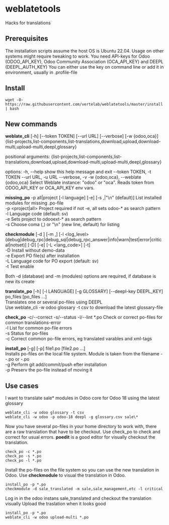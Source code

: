 # weblatetools
Hacks for translations


## Prerequisites

The installation scripts assume the host OS is Ubuntu 22.04. Usage on other
systems might require tweaking to work.
You need API-keys for Odoo (ODOO_API_KEY), Odoo Community Association (OCA_API_KEY) and DEEPL (DEEPL_AUTH_KEY)
You can either use the key on command line or add it in environment, usually in .profile-file

## Install

```
wget -O- https://raw.githubusercontent.com/vertelab/weblatetools/master/install | bash
```
## New commands

__weblate_cli__ [-h] [--token TOKEN] [--url URL] [--verbose] [-w {odoo,oca}] {list-projects,list-components,list-translations,download,upload,download-multi,upload-multi,deepl,glossary}

positional arguments:
  {list-projects,list-components,list-translations,download,upload,download-multi,upload-multi,deepl,glossary}

options:
  -h, --help            show this help message and exit
  --token TOKEN, -t TOKEN
  --url URL, -u URL
  --verbose, -v
  -w {odoo,oca}, --weblate {odoo,oca}
                        Select Weblate instance: "odoo" or "oca". Reads token from ODOO_API_KEY or OCA_API_KEY env vars.

__missing_po__ -p all|project [-l language] [-e] [-s ,|"\n" (default)]   List installed modules for missing .po-file   
  -p <project|all>   Project required if not -e, all sets odoo-* as search pattern  
  -l <language>      Language code (default: sv)  
  -e                 Sets project to odooext-* as search pattern  
  -s <separator>     Choose coma (,) or "\n" (new line, default) for listing  

__checkmodule__ [-d <database>] [-m <module>,<module>] [-l <log_level>(debug|debug_rpc|debug_sql|debug_rpc_answer|info|warn|test|error|critical|notset)] [-D] [-e] [-L <lang_code>] [-t]  
   -D   Install without demo-data  
   -e   Export PO file(s) after installation  
   -L   Language code for PO export (default: sv)  
   -t   Test enable  

   Both -d (database) and -m (modules) options are required, if database is new its create

__translate_po__ [-h] [-l LANGUAGE] [-g GLOSSARY] [--deepl-key DEEPL_KEY] po_files [po_files ...]  
Translates one or several po-files using DEEPL  
Use weblate_cli -w odoo glossary -t csv to download the latest glossary-file  

__check_po__ -c/--correct -s/--status -l/--lint  *.po Check or correct po-files for common translations-error  
  -l    List for common po-file errors  
  -s    Status for po-files  
  -c    Correct common po-file errors, eg translated varables and xml-tags  

__install_po__ [-g] [-p] file1.po [file2.po ...]  
Installs po-files on the local file system. Module is taken from the filename <project>-<module>-<lang>.po or <module>-<lang>.po  
  -g    Perform git add/commit/push efter installation  
  -p    Preserv the po-file instead of moving it

## Use cases

I want to translate sale* modules in Odoo core for Odoo 18 using the latest glossary
```
weblate_cli -w odoo glossary -t csv
weblate_cli -w odoo -p odoo-18 deepl -g glossary.csv sale\*

```
Now you have several po-files in your home directory to work with, there are a raw translation that have to be checkout.
Use check_po to check and correct for usual errors. __poedit__ is a good editor for visually checkout the translation.
```
check_po -c *.po
check_po -s *.po
check_po -l *.po
``````
Install the po-files on the file system so you can use the new translation in Odoo. Use __checkmodule__ to visual the translation in Odoo.

```
install_po -p *.po
checkmodule -d sale_translated -m sale,sale_management,etc -l critical 

```
Log in in the odoo instans sale_translated and checkout the translation visually
Upload the traslation when it looks good

```
install_po -p *.po
weblate_cli -w odoo upload-multi *.po

```
